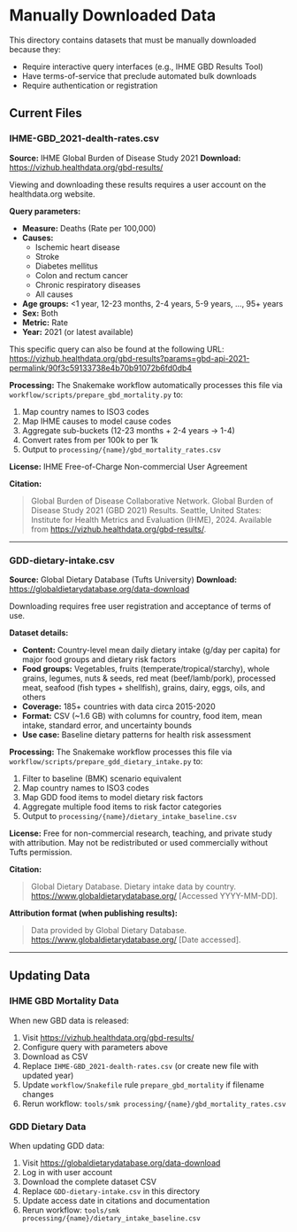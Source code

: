 <!--
SPDX-FileCopyrightText: 2025 Koen van Greevenbroek

SPDX-License-Identifier: CC-BY-4.0
-->

# Manually Downloaded Data

This directory contains datasets that must be manually downloaded because they:
- Require interactive query interfaces (e.g., IHME GBD Results Tool)
- Have terms-of-service that preclude automated bulk downloads
- Require authentication or registration

## Current Files

### IHME-GBD_2021-dealth-rates.csv

**Source:** IHME Global Burden of Disease Study 2021
**Download:** https://vizhub.healthdata.org/gbd-results/

Viewing and downloading these results requires a user account on the healthdata.org website.

**Query parameters:**
- **Measure:** Deaths (Rate per 100,000)
- **Causes:**
  - Ischemic heart disease
  - Stroke
  - Diabetes mellitus
  - Colon and rectum cancer
  - Chronic respiratory diseases
  - All causes
- **Age groups:** <1 year, 12-23 months, 2-4 years, 5-9 years, ..., 95+ years
- **Sex:** Both
- **Metric:** Rate
- **Year:** 2021 (or latest available)

This specific query can also be found at the following URL: https://vizhub.healthdata.org/gbd-results?params=gbd-api-2021-permalink/90f3c59133738e4b70b91072b6fd0db4

**Processing:** The Snakemake workflow automatically processes this file via `workflow/scripts/prepare_gbd_mortality.py` to:
1. Map country names to ISO3 codes
2. Map IHME causes to model cause codes
3. Aggregate sub-buckets (12-23 months + 2-4 years → 1-4)
4. Convert rates from per 100k to per 1k
5. Output to `processing/{name}/gbd_mortality_rates.csv`

**License:** IHME Free-of-Charge Non-commercial User Agreement

**Citation:**
> Global Burden of Disease Collaborative Network. Global Burden of Disease Study 2021 (GBD 2021) Results. Seattle, United States: Institute for Health Metrics and Evaluation (IHME), 2024. Available from https://vizhub.healthdata.org/gbd-results/.

---

### GDD-dietary-intake.csv

**Source:** Global Dietary Database (Tufts University)
**Download:** https://globaldietarydatabase.org/data-download

Downloading requires free user registration and acceptance of terms of use.

**Dataset details:**
- **Content:** Country-level mean daily dietary intake (g/day per capita) for major food groups and dietary risk factors
- **Food groups:** Vegetables, fruits (temperate/tropical/starchy), whole grains, legumes, nuts & seeds, red meat (beef/lamb/pork), processed meat, seafood (fish types + shellfish), grains, dairy, eggs, oils, and others
- **Coverage:** 185+ countries with data circa 2015-2020
- **Format:** CSV (~1.6 GB) with columns for country, food item, mean intake, standard error, and uncertainty bounds
- **Use case:** Baseline dietary patterns for health risk assessment

**Processing:** The Snakemake workflow processes this file via `workflow/scripts/prepare_gdd_dietary_intake.py` to:
1. Filter to baseline (BMK) scenario equivalent
2. Map country names to ISO3 codes
3. Map GDD food items to model dietary risk factors
4. Aggregate multiple food items to risk factor categories
5. Output to `processing/{name}/dietary_intake_baseline.csv`

**License:** Free for non-commercial research, teaching, and private study with attribution. May not be redistributed or used commercially without Tufts permission.

**Citation:**
> Global Dietary Database. Dietary intake data by country. https://www.globaldietarydatabase.org/ [Accessed YYYY-MM-DD].

**Attribution format (when publishing results):**
> Data provided by Global Dietary Database. https://www.globaldietarydatabase.org/ [Date accessed].

---

## Updating Data

### IHME GBD Mortality Data

When new GBD data is released:

1. Visit https://vizhub.healthdata.org/gbd-results/
2. Configure query with parameters above
3. Download as CSV
4. Replace `IHME-GBD_2021-dealth-rates.csv` (or create new file with updated year)
5. Update `workflow/Snakefile` rule `prepare_gbd_mortality` if filename changes
6. Rerun workflow: `tools/smk processing/{name}/gbd_mortality_rates.csv`

### GDD Dietary Data

When updating GDD data:

1. Visit https://globaldietarydatabase.org/data-download
2. Log in with user account
3. Download the complete dataset CSV
4. Replace `GDD-dietary-intake.csv` in this directory
5. Update access date in citations and documentation
6. Rerun workflow: `tools/smk processing/{name}/dietary_intake_baseline.csv`

